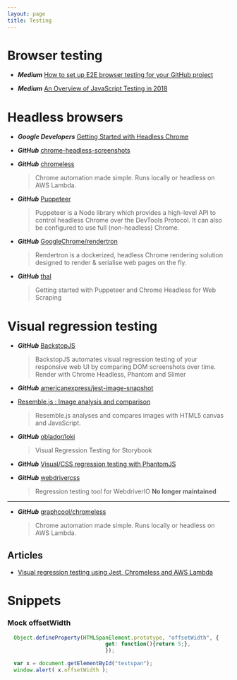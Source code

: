 ```yaml
---
layout: page
title: Testing
---
```


# Browser testing

* ***Medium*** [How to set up E2E browser testing for your GitHub project](https://hackernoon.com/how-to-set-up-e2e-browser-testing-for-your-github-project-89c24e15a84#.k0ww3req1)

* ***Medium*** [An Overview of JavaScript Testing in 2018](https://medium.com/welldone-software/an-overview-of-javascript-testing-in-2018-f68950900bc3)

# Headless browsers

* ***Google Developers*** [Getting Started with Headless Chrome](https://developers.google.com/web/updates/2017/04/headless-chrome)

* ***GitHub*** [chrome-headless-screenshots](https://github.com/schnerd/chrome-headless-screenshots)

* ***GitHub*** [chromeless](https://github.com/graphcool/chromeless)
  > Chrome automation made simple. Runs locally or headless on AWS Lambda.

* ***GitHub*** [Puppeteer](https://github.com/GoogleChrome/puppeteer)
  > Puppeteer is a Node library which provides a high-level API to control headless Chrome over the DevTools Protocol. It can also be configured to use full (non-headless) Chrome.

* ***GitHub*** [GoogleChrome/rendertron](https://github.com/GoogleChrome/rendertron)
  > Rendertron is a dockerized, headless Chrome rendering solution designed to render & serialise web pages on the fly.

* ***GitHub*** [thal](https://github.com/emadehsan/thal)
  > Getting started with Puppeteer and Chrome Headless for Web Scraping

# Visual regression testing

* ***GitHub*** [BackstopJS](https://github.com/garris/BackstopJS)
  > BackstopJS automates visual regression testing of your responsive web UI by comparing DOM screenshots over time.
  > Render with Chrome Headless, Phantom and Slimer
  
* ***GitHub*** [americanexpress/jest-image-snapshot](https://github.com/americanexpress/jest-image-snapshot)

* [Resemble.js : Image analysis and comparison](https://huddle.github.io/Resemble.js/)
  > Resemble.js analyses and compares images with HTML5 canvas and JavaScript.

* ***GitHub*** [oblador/loki](https://github.com/oblador/loki)
  > Visual Regression Testing for Storybook

* ***GitHub*** [Visual/CSS regression testing with PhantomJS](https://github.com/Huddle/PhantomCSS)

* ***GitHub*** [webdrivercss](https://github.com/webdriverio/webdrivercss)
  > Regression testing tool for WebdriverIO
  > **No longer maintained**

---

* ***GitHub*** [graphcool/chromeless](https://github.com/graphcool/chromeless)
  > Chrome automation made simple. Runs locally or headless on AWS Lambda.

## Articles

* [Visual regression testing using Jest, Chromeless and AWS Lambda](https://novemberfive.co/blog/visual-regression-testing-jest-chromeless-lambda/)

# Snippets

### Mock offsetWidth

```js
  Object.defineProperty(HTMLSpanElement.prototype, "offsetWidth", {
							   get: function(){return 5;},
                               });

  var x = document.getElementById("testspan");
  window.alert( x.offsetWidth );
```
